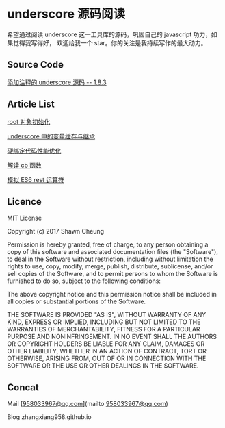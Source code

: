 # underscore 源码阅读

希望通过阅读 underscore 这一工具库的源码，巩固自己的 javascript 功力，如果觉得我写得好， 欢迎给我一个 star。你的关注是我持续写作的最大动力。

## Source Code

[添加注释的 underscore 源码 -- 1.8.3](https://github.com/zhangxiang958/underscore-sourcecodeAnalysis/blob/master/underscore-1.8.3/underscore.js)

## Article List

[root 对象初始化](https://github.com/zhangxiang958/underscore-sourcecodeAnalysis/issues/1)

[underscore 中的变量缓存与继承](https://github.com/zhangxiang958/underscore-sourcecodeAnalysis/issues/2)

[硬绑定代码性能优化](https://github.com/zhangxiang958/underscore-sourcecodeAnalysis/issues/3)

[解读 cb 函数](https://github.com/zhangxiang958/underscore-sourcecodeAnalysis/issues/4)

[模拟 ES6 rest 运算符](https://github.com/zhangxiang958/underscore-sourcecodeAnalysis/issues/5)

## Licence
MIT License

Copyright (c) 2017 Shawn Cheung

Permission is hereby granted, free of charge, to any person obtaining a copy of this software and associated documentation files (the "Software"), to deal in the Software without restriction, including without limitation the rights to use, copy, modify, merge, publish, distribute, sublicense, and/or sell copies of the Software, and to permit persons to whom the Software is furnished to do so, subject to the following conditions:

The above copyright notice and this permission notice shall be included in all copies or substantial portions of the Software.

THE SOFTWARE IS PROVIDED "AS IS", WITHOUT WARRANTY OF ANY KIND, EXPRESS OR IMPLIED, INCLUDING BUT NOT LIMITED TO THE WARRANTIES OF MERCHANTABILITY, FITNESS FOR A PARTICULAR PURPOSE AND NONINFRINGEMENT. IN NO EVENT SHALL THE AUTHORS OR COPYRIGHT HOLDERS BE LIABLE FOR ANY CLAIM, DAMAGES OR OTHER LIABILITY, WHETHER IN AN ACTION OF CONTRACT, TORT OR OTHERWISE, ARISING FROM, OUT OF OR IN CONNECTION WITH THE SOFTWARE OR THE USE OR OTHER DEALINGS IN THE SOFTWARE.


## Concat
Mail [958033967@qq.com](mailto 958033967@qq.com)

Blog zhangxiang958.github.io
